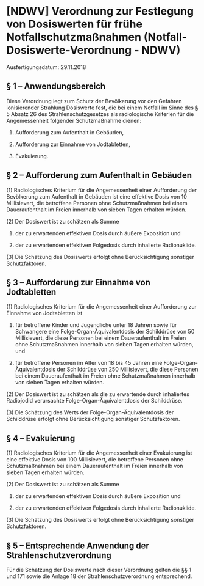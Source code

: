 # [NDWV] Verordnung zur Festlegung von Dosiswerten für frühe Notfallschutzmaßnahmen  (Notfall-Dosiswerte-Verordnung - NDWV)

Ausfertigungsdatum: 29.11.2018

 

## § 1 – Anwendungsbereich

Diese Verordnung legt zum Schutz der Bevölkerung vor den Gefahren ionisierender Strahlung Dosiswerte fest, die bei einem Notfall im Sinne des § 5 Absatz 26 des Strahlenschutzgesetzes als radiologische Kriterien für die Angemessenheit folgender Schutzmaßnahme dienen:

1. Aufforderung zum Aufenthalt in Gebäuden,

2. Aufforderung zur Einnahme von Jodtabletten,

3. Evakuierung.


## § 2 – Aufforderung zum Aufenthalt in Gebäuden

(1) Radiologisches Kriterium für die Angemessenheit einer Aufforderung der Bevölkerung zum Aufenthalt in Gebäuden ist eine effektive Dosis von 10 Millisievert, die betroffene Personen ohne Schutzmaßnahmen bei einem Daueraufenthalt im Freien innerhalb von sieben Tagen erhalten würden.

(2) Der Dosiswert ist zu schätzen als Summe

1. der zu erwartenden effektiven Dosis durch äußere Exposition und

2. der zu erwartenden effektiven Folgedosis durch inhalierte Radionuklide.

(3) Die Schätzung des Dosiswerts erfolgt ohne Berücksichtigung sonstiger Schutzfaktoren.


## § 3 – Aufforderung zur Einnahme von Jodtabletten

(1) Radiologisches Kriterium für die Angemessenheit einer Aufforderung zur Einnahme von Jodtabletten ist

1. für betroffene Kinder und Jugendliche unter 18 Jahren sowie für Schwangere eine Folge-Organ-Äquivalentdosis der Schilddrüse von 50 Millisievert, die diese Personen bei einem Daueraufenthalt im Freien ohne Schutzmaßnahmen innerhalb von sieben Tagen erhalten würden, und

2. für betroffene Personen im Alter von 18 bis 45 Jahren eine Folge-Organ-Äquivalentdosis der Schilddrüse von 250 Millisievert, die diese Personen bei einem Daueraufenthalt im Freien ohne Schutzmaßnahmen innerhalb von sieben Tagen erhalten würden.

(2) Der Dosiswert ist zu schätzen als die zu erwartende durch inhaliertes Radiojodid verursachte Folge-Organ-Äquivalentdosis der Schilddrüse.

(3) Die Schätzung des Werts der Folge-Organ-Äquivalentdosis der Schilddrüse erfolgt ohne Berücksichtigung sonstiger Schutzfaktoren.


## § 4 – Evakuierung

(1) Radiologisches Kriterium für die Angemessenheit einer Evakuierung ist eine effektive Dosis von 100 Millisievert, die betroffene Personen ohne Schutzmaßnahmen bei einem Daueraufenthalt im Freien innerhalb von sieben Tagen erhalten würden.

(2) Der Dosiswert ist zu schätzen als Summe

1. der zu erwartenden effektiven Dosis durch äußere Exposition und

2. der zu erwartenden effektiven Folgedosis durch inhalierte Radionuklide.

(3) Die Schätzung des Dosiswerts erfolgt ohne Berücksichtigung sonstiger Schutzfaktoren.


## § 5 – Entsprechende Anwendung der Strahlenschutzverordnung

Für die Schätzung der Dosiswerte nach dieser Verordnung gelten die §§ 1 und 171 sowie die Anlage 18 der Strahlenschutzverordnung entsprechend.
